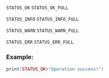 `STATUS_OK`
`STATUS_OK_FULL`

`STATUS_INFO`
`STATUS_INFO_FULL`

`STATUS_WARN`
`STATUS_WARN_FULL`

`STATUS_ERR`
`STATUS_ERR_FULL`
### Example:
```lua
print(STATUS_OK+"Operation success!")
```